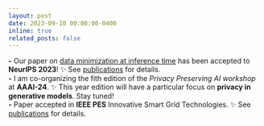 ```yaml
---
layout: post
date: 2023-09-10 00:00:00-0400
inline: true
related_posts: false
---
```


**\-** 
Our paper on [data minimization at inference time](https://arxiv.org/abs/2305.17593) has been accepted to **NeurIPS 2023**! :sparkles: See [publications](publications/) for details.
<br> 
**\-** I am co-organizing the fith edition of the _Privacy Preserving AI workshop_ at **AAAI-24**. :sparkles: This year edition will have a particular focus on **privacy in generative models**. Stay tuned!
<br> **\-** 
Paper accepted in **IEEE PES** Innovative Smart Grid Technologies. :sparkles: See [publications](publications/) for details.
